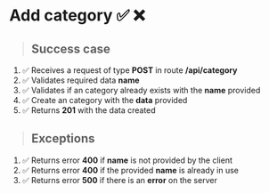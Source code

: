 # Add category ✅ ❌

> ## Success case

01. ✅ Receives a request of type **POST** in route **/api/category**
00. ✅ Validates required data **name**
00. ✅ Validates if an category already exists with the **name** provided
00. ✅ Create an category with the **data** provided
00. ✅ Returns **201** with the data created

> ## Exceptions

01. ✅ Returns error **400** if **name** is not provided by the client
00. ✅ Returns error **400** if the provided **name** is already in use
00. ✅ Returns error **500** if there is an **error** on the server
